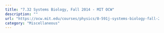 ```yaml
---
title: "7.32 Systems Biology, Fall 2014 - MIT OCW"
description: ""
url: "https://ocw.mit.edu/courses/physics/8-591j-systems-biology-fall-2014/"
category: "Miscellaneous"
---
```

